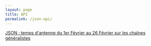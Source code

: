 ```yaml
---
layout: page
title: API
permalink: /json-api/
---
```



 <a href="/api/v1/2017-02-01--2017-02-26/chaines-generalistes.json">JSON : temps d'antenne du 1er Février au 26 Février sur les chaînes généralistes</a>